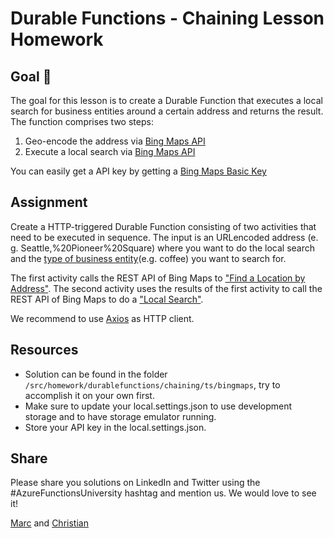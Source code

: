 # Durable Functions -  Chaining Lesson Homework

## Goal 🎯

The goal for this lesson is to create a Durable Function that executes a local search for business entities around a certain address and returns the result. The function comprises two steps:

1. Geo-encode the address via [Bing Maps API](https://www.microsoft.com/en-us/maps/choose-your-bing-maps-api)
2. Execute a local search via [Bing Maps API](https://www.microsoft.com/en-us/maps/choose-your-bing-maps-api) 

You can easily get a API key by getting a [Bing Maps Basic Key](https://www.microsoft.com/en-us/maps/create-a-bing-maps-key/)

## Assignment

Create a HTTP-triggered Durable Function consisting of two activities that need to be executed in sequence. The input is an URLencoded address (e. g. Seattle,%20Pioneer%20Square) where you want to do the local search and the [type of business entity](https://docs.microsoft.com/en-us/bingmaps/rest-services/common-parameters-and-types/type-identifiers/)(e.g. coffee) you want to search for.

The first activity calls the REST API of Bing Maps to ["Find a Location by Address"](https://docs.microsoft.com/en-us/bingmaps/rest-services/locations/find-a-location-by-address).
The second activity uses the results of the first activity to call the REST API of Bing Maps to do a ["Local Search"](https://docs.microsoft.com/en-us/bingmaps/rest-services/locations/local-search).

We recommend to use [Axios](https://www.npmjs.com/package/axios) as HTTP client.

## Resources

* Solution can be found in the folder `/src/homework/durablefunctions/chaining/ts/bingmaps`, try to accomplish it on your own first.
* Make sure to update your local.settings.json to use development storage and to have storage emulator running.
* Store your API key in the local.settings.json.

## Share

Please share you solutions on LinkedIn and Twitter using the #AzureFunctionsUniversity hashtag and mention us. We would love to see it!

[Marc](https://twitter.com/marcduiker) and [Christian](https://twitter.com/lechnerc77)
